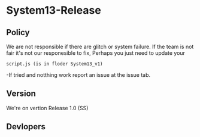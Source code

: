 # System13-Release

## Policy

We are not responsible if there are glitch or system failure. If the team is not fair it's not our responesible to fix,
Perhaps you just need to update your 
```
script.js (is in floder System13_v1)
```
-If tried and notthing work report an issue at the issue tab.

## Version

We're on vertion Release 1.0 (SS)

## Devlopers

